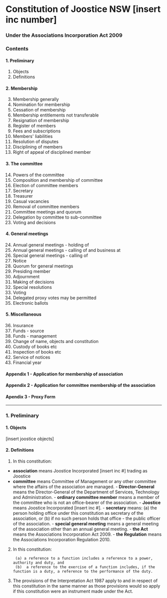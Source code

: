 Constitution of Joostice NSW [insert inc number]
===
### Under the Associations Incorporation Act 2009

### Contents

#### 1. Preliminary
1. Objects
2. Definitions

#### 2. Membership 
3. Membership generally
4. Nomination for membership
5. Cessation of membership
6. Membership entitlements not transferable
7. Resignation of membership
8. Register of members
9. Fees and subscriptions
10. Members' liabilities
11. Resolution of disputes
12. Disciplining of members
13. Right of appeal of disciplined member

#### 3. The committee 
14. Powers of the committee
15. Composition and membership of committee
16. Election of committee members
17. Secretary
18. Treasurer
19. Casual vacancies
20. Removal of committee members
21. Committee meetings and quorum
22. Delegation by committee to sub-committee
23. Voting and decisions

#### 4. General meetings
24. Annual general meetings - holding of
25. Annual general meetings - calling of and business at
26. Special general meetings - calling of
27. Notice
28. Quorum for general meetings
29. Presiding member
30. Adjournment
31. Making of decisions
32. Special resolutions
33. Voting	
34. Delegated proxy votes may be permitted
35. Electronic ballots

#### 5. Miscellaneous
36. Insurance
37. Funds - source
38. Funds - management
39. Change of name, objects and constitution
40. Custody of books etc
41. Inspection of books etc
42. Service of notices
43. Financial year

#### Appendix 1 - Application for membership of association
#### Appendix 2 - Application for committee membership of the association
#### Apendix 3 - Proxy Form

---

### 1. Preliminary

#### 1. Objects

[insert joostice objects]

#### 2. Definitions

1. In this constitution:

- __association__ means Joostice Incorporated [insert inc #] trading as Joostice
- __committee__ means Committee of Management or any other committee where the affairs of the association are managed.
        - __Director-General__ means the Director-General of the Department of Services, Technology and Administration.
		- __ordinary committee member__ means a member of the committee who is not an office-bearer of the association.
		- __Joostice__ means Joostice Incorporated [insert inc #].
		- __secretary__ means:
			(a) the person holding office under this constitution as secretary of the association, or
			(b) if no such person holds that office - the public officer of the association.
		- __special general meeting__ means a general meeting of the association other than an annual general meeting.
		- __the Act__ means the Associations Incorporation Act 2009.
		- __the Regulation__ means the Associations Incorporation Regulation 2010.

2. In this constitution:

		(a) a reference to a function includes a reference to a power, authority and duty, and
		(b)  a reference to the exercise of a function includes, if the function is a duty, a reference to the performance of the duty.

3. The provisions of the Interpretation Act 1987 apply to and in respect of this constitution in the same manner as those provisions would so apply if this constitution were an instrument made under the Act.
